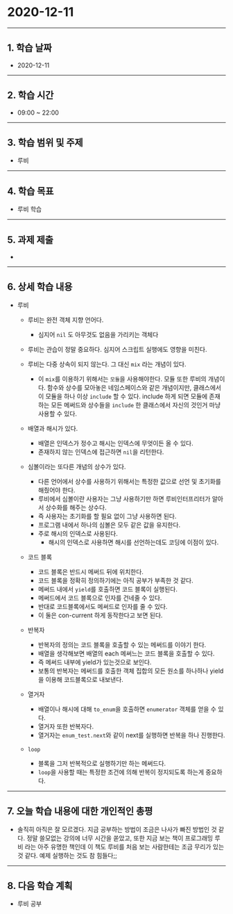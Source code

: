 # 2020-12-11

-----
## 1. 학습 날짜
- 2020-12-11

-----
## 2. 학습 시간
- 09:00 ~ 22:00

-----
## 3. 학습 범위 및 주제
- 루비

-----
## 4. 학습 목표
- 루비 학습

-----
## 5. 과제 제출
- 

-----
## 6. 상세 학습 내용

- 루비
    - 루비는 완전 객체 지향 언어다.
        - 심지어 `nil` 도 아무것도 없음을 가리키는 객체다
    - 루비는 관습이 정말 중요하다. 심지어 스크립트 실행에도 영향을 미친다.
    - 루비는 다중 상속이 되지 않는다. 그 대신 `mix` 라는 개념이 있다.
        - 이 `mix`를 이용하기 위해서는 `모듈`을 사용해야한다. 모듈 또한 루비의 개념이다. 함수와 상수를 모아놓은 네임스페이스와 같은 개념이지만, 클래스에서 이 모듈을 하나 이상 `include` 할 수 있다. include 하게 되면 모듈에 존재하는 모든 메써드와 상수들을 `include` 한 클래스에서 자신의 것인거 마냥 사용할 수 있다.
    - 배열과 해시가 있다.
        - 배열은 인덱스가 정수고 해시는 인덱스에 무엇이든 올 수 있다.
        - 존재하지 않는 인덱스에 접근하면 `nil`을 리턴한다.

    - 심볼이라는 또다른 개념의 상수가 있다.
        - 다른 언어에서 상수를 사용하기 위해서는 특정한 값으로 선언 및 초기화를 해줬어야 한다.
        - 루비에서 심볼이란 사용자는 그냥 사용하기만 하면 루비인터프리터가 알아서 상수화를 해주는 상수다.
        - 즉 사용자는 초기화를 할 필요 없이 그냥 사용하면 된다.
        - 프로그램 내에서 하나의 심볼은 모두 같은 값을 유지한다.
        - 주로 해시의 인덱스로 사용된다.
            - 해시의 인덱스로 사용하면 해시를 선언하는데도 코딩에 이점이 있다.

    - 코드 블록
        - 코드 블록은 반드시 메써드 뒤에 위치한다.
        - 코드 블록을 정확히 정의하기에는 아직 공부가 부족한 것 같다.
        - 메써드 내에서 `yield`를 호출하면 코드 블록이 실행된다.
        - 메써드에서 코드 블록으로 인자를 건네줄 수 있다.
        - 반대로 코드블록에서도 메써드로 인자를 줄 수 있다.
        - 이 둘은 con-current 하게 동작한다고 보면 된다.

    - 반복자
        - 반복자의 정의는 코드 블록을 호출할 수 있는 메써드를 이야기 한다.
        - 배열을 생각해보면 배열의 each 메써느는 코드 블록을 호출할 수 있다.
        - 즉 메써드 내부에 yield가 있는것으로 보인다.
        - 보통의 반복자는 메써드를 호출한 객체 집합의 모든 원소를 하나하나 yield을 이용해 코드블록으로 내보낸다.
    - 열거자
        - 배열이나 해시에 대해 `to_enum`을 호출하면 `enumerator` 객체를 얻을 수 있다.
        - 열거자 또한 반복자다.
        - 열거자는 `enum_test.next`와 같이 next를 실행하면 반복을 하나 진행한다.

    - `loop`
        - 블록을 그저 반복적으로 실행하기만 하는 메써드다.
        - `loop`을 사용할 때는 특정한 조건에 의해 반복이 정지되도록 하는게 중요하다.

-----

## 7. 오늘 학습 내용에 대한 개인적인 총평
- 솔직히 아직은 잘 모르겠다. 지금 공부하는 방법이 조금은 나사가 빠진 방법인 것 같다. 정말 쓸모없는 강의에 너무 시간을 쏟았고, 또한 지금 보는 책이 프로그래밍 루비 라는 아주 유명한 책인데 이 책도 루비를 처음 보는 사람한테는 조금 무리가 있는 것 같다. 예제 실행하는 것도 참 힘들다;;


-----

## 8. 다음 학습 계획

- 루비 공부
